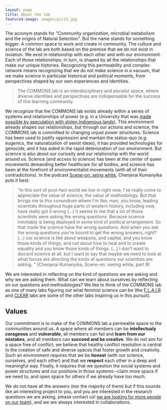 ```yaml
---
layout: page
title: About the lab
featured-image: images/pic13.jpg
---
```


The acronym stands for "Community organization, microbial metabolism and the origins of Natural Selection". But the name stands for something bigger: A common space to work and create in community. The culture and science of the lab are both based on the premise that we do not exist in isolation. We exist in relationship with each other and with our environment. Each of those relationships, in turn, is shaped by all the relationships that make our unique histories. Recognizing this permeability and complex network means recognizing that we do not make science in a vacuum, that we make science in particular historical and political moments, from perspectives shaped by our own experiences and identities. 

>The COMMONS lab is an interdisciplinary and pluralist space, where diverse identities and perspectives are indispensable for the success of this learning community.

We recognize that the COMMONS lab exists already within a series of systems and relationships of power (e.g. in a University that was [made possible by speculation with stolen Indigenous lands](https://www.hcn.org/issues/52.4/indigenous-affairs-education-land-grab-universities)). This environment already shapes our relationships, but through our actions and science, the COMMONS lab is committed to changing unjust power structures. Science has been used to justify oppression and mantain the status-quo (e.g. eugenics, the naturalization of sexist ideas), it has provided technologies for genocide, and it has aided in the rapid deterioration of our environment. But science is also about our curiosity and our relationship with the world around us. Science (and access to science) has been at the center of queer movements demanding better healthcare for all bodies, and science has been at the forefront of environmentalist movements (with all of their contradictions). In the podcast [Scene-on: seing white](https://www.sceneonradio.org/seeing-white/), Chenjerai Kumanyika puts it best: 

> "In this sort of post-fact world we live in right now, I've really come to appreciate the value of science, the value of methodology. But that brings me to this conundrum where I'm like, man, you know, leading scientists throughout huge parts of western history, including now, have really got it wrong (...) it seems to me that a lot of those scientists were asking the wrong questions. Because science inevitably is being deployed in some kind of political arrangement. So that made the science have the wrong questions. And when you ask the wrong questions you're bound to get the wrong answers, right? (...) our science is like about weapons, and capital, and you know those kinds of things, and not about how to heal and to create equality and you know those kinds of things. (...) I don't want to discard science at all, but I want to say that maybe we need to look at what forces are directing the kinds of questions our scientists are asking. " (Chenjerai Kumanyika, Scene-on: seeing white, part 8)

We are interested in reflecting on the kind of questions we are asking and why we are asking them. What can we learn about ourselves by reflecting on our questions and methodologies? We like to think of the COMMONS lab as one of many labs figuring out what feminist science can be (the [F.L.A.I.R](https://kamathlab.com/) and [CLEAR](https://civiclaboratory.nl/) labs are some of the other labs inspiring us in this pursuit).

## Values
Our commitment is to make of the COMMONS lab a permeable space to the communities around us. A space where all members can be **intellectualy corageous** and **vulnerable**, all members can fail and **learn from our mistakes**, and all members can **succeed and be creative**. We do not aim for a space free of conflict; we believe that healthy conflict resolution is central to the creation of safe and diverse spaces that foster growth and creativity. Such an environment requires that we be **honest** (with our science, ourselves, and each other) and that we **respect** each other in a deep and meaningful way. Finally, it requires that we question the social systems and power structures and our positions in those systems--claim more space if we need to, and open space for others if we already have too much. 

We do not have all the answers (nor the majority of them) but if this sounds like an interesting project to you, and you are interested in the research questions we are asking, please contact us! [we are looking for more people on our team](https://mrebolleda.github.io/People)), and we are always interested in collaborations. 